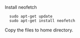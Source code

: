 Install neofetch

      sudo apt-get update
      sudo apt-get install neofetch

Copy the files to home directory.
